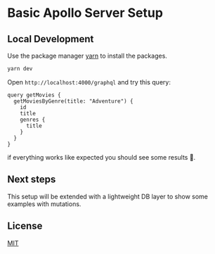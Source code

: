 # Basic Apollo Server Setup

## Local Development

Use the package manager [yarn](https://yarnpkg.com/) to install the packages.

```bash
yarn dev
```

Open `http://localhost:4000/graphql` and try this query:


```gql
query getMovies {
  getMoviesByGenre(title: "Adventure") {
    id
    title
    genres {
      title
    }
  }
}
```

if everything works like expected you should see some results 🍿.

## Next steps

This setup will be extended with a lightweight DB layer to show some examples with mutations.

## License
[MIT](https://choosealicense.com/licenses/mit/)